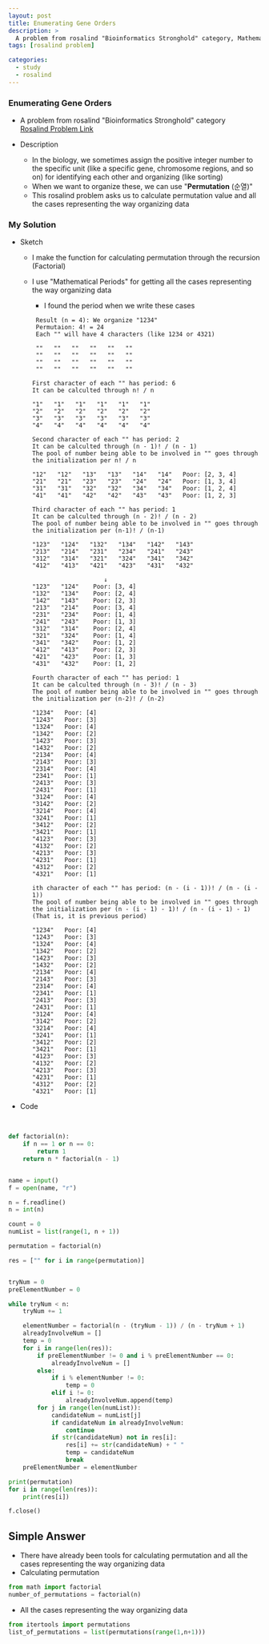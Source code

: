 ```yaml
---
layout: post
title: Enumerating Gene Orders
description: >
  A problem from rosalind "Bioinformatics Stronghold" category, Mathematical Periods, Python Module
tags: [rosalind problem]

categories:
  - study
  - rosalind
---
```

### Enumerating Gene Orders
* A problem from rosalind "Bioinformatics Stronghold" category<br>
[Rosalind Problem Link](https://rosalind.info/problems/perm/)

* Description
  * In the biology, we sometimes assign the positive integer number to the specific unit (like a specific gene, chromosome regions, and so on) for identifying each other and organizing (like sorting)
  * When we want to organize these, we can use "**Permutation** (순열)"
  * This rosalind problem asks us to calculate permutation value and all the cases representing the way organizing data

### My Solution
* Sketch
  * I make the function for calculating permutation through the recursion (Factorial)
  * I use "Mathematical Periods" for getting all the cases representing the way organizing data
    * I found the period when we write these cases

    ~~~
     Result (n = 4): We organize "1234"
     Permutaion: 4! = 24
     Each "" will have 4 characters (like 1234 or 4321)

     ""   ""   ""   ""   ""   ""
     ""   ""   ""   ""   ""   ""
     ""   ""   ""   ""   ""   ""
     ""   ""   ""   ""   ""   ""
    ~~~

    ~~~
    First character of each "" has period: 6
    It can be calculted through n! / n

    "1"   "1"   "1"   "1"   "1"   "1"
    "2"   "2"   "2"   "2"   "2"   "2"
    "3"   "3"   "3"   "3"   "3"   "3"
    "4"   "4"   "4"   "4"   "4"   "4"

    ~~~

    ~~~
    Second character of each "" has period: 2
    It can be calculted through (n - 1)! / (n - 1)
    The pool of number being able to be involved in "" goes through the initialization per n! / n

    "12"   "12"   "13"   "13"   "14"   "14"   Poor: [2, 3, 4]
    "21"   "21"   "23"   "23"   "24"   "24"   Poor: [1, 3, 4]
    "31"   "31"   "32"   "32"   "34"   "34"   Poor: [1, 2, 4]
    "41"   "41"   "42"   "42"   "43"   "43"   Poor: [1, 2, 3]
    ~~~

    ~~~
    Third character of each "" has period: 1
    It can be calculted through (n - 2)! / (n - 2)
    The pool of number being able to be involved in "" goes through the initialization per (n-1)! / (n-1)

    "123"   "124"   "132"   "134"   "142"   "143"   
    "213"   "214"   "231"   "234"   "241"   "243"   
    "312"   "314"   "321"   "324"   "341"   "342"   
    "412"   "413"   "421"   "423"   "431"   "432"

                        ↓
    "123"   "124"    Poor: [3, 4]
    "132"   "134"    Poor: [2, 4]
    "142"   "143"    Poor: [2, 3]
    "213"   "214"    Poor: [3, 4]
    "231"   "234"    Poor: [1, 4]
    "241"   "243"    Poor: [1, 3]
    "312"   "314"    Poor: [2, 4]
    "321"   "324"    Poor: [1, 4]
    "341"   "342"    Poor: [1, 2]
    "412"   "413"    Poor: [2, 3]
    "421"   "423"    Poor: [1, 3]
    "431"   "432"    Poor: [1, 2]
    ~~~

    ~~~
    Fourth character of each "" has period: 1
    It can be calculted through (n - 3)! / (n - 3)
    The pool of number being able to be involved in "" goes through the initialization per (n-2)! / (n-2)

    "1234"   Poor: [4]
    "1243"   Poor: [3]
    "1324"   Poor: [4]
    "1342"   Poor: [2]
    "1423"   Poor: [3]
    "1432"   Poor: [2]
    "2134"   Poor: [4]
    "2143"   Poor: [3]
    "2314"   Poor: [4]
    "2341"   Poor: [1]
    "2413"   Poor: [3]
    "2431"   Poor: [1]
    "3124"   Poor: [4]
    "3142"   Poor: [2]
    "3214"   Poor: [4]
    "3241"   Poor: [1]
    "3412"   Poor: [2]
    "3421"   Poor: [1]
    "4123"   Poor: [3]
    "4132"   Poor: [2]
    "4213"   Poor: [3]
    "4231"   Poor: [1]
    "4312"   Poor: [2]
    "4321"   Poor: [1]
    ~~~

    ~~~
    ith character of each "" has period: (n - (i - 1))! / (n - (i - 1))
    The pool of number being able to be involved in "" goes through the initialization per (n - (i - 1) - 1)! / (n - (i - 1) - 1) (That is, it is previous period)

    "1234"   Poor: [4]
    "1243"   Poor: [3]
    "1324"   Poor: [4]
    "1342"   Poor: [2]
    "1423"   Poor: [3]
    "1432"   Poor: [2]
    "2134"   Poor: [4]
    "2143"   Poor: [3]
    "2314"   Poor: [4]
    "2341"   Poor: [1]
    "2413"   Poor: [3]
    "2431"   Poor: [1]
    "3124"   Poor: [4]
    "3142"   Poor: [2]
    "3214"   Poor: [4]
    "3241"   Poor: [1]
    "3412"   Poor: [2]
    "3421"   Poor: [1]
    "4123"   Poor: [3]
    "4132"   Poor: [2]
    "4213"   Poor: [3]
    "4231"   Poor: [1]
    "4312"   Poor: [2]
    "4321"   Poor: [1]
    ~~~

* Code

<br>

~~~python
def factorial(n):
    if n == 1 or n == 0:
        return 1
    return n * factorial(n - 1)


name = input()
f = open(name, "r")

n = f.readline()
n = int(n)

count = 0
numList = list(range(1, n + 1))

permutation = factorial(n)

res = ["" for i in range(permutation)]


tryNum = 0
preElementNumber = 0

while tryNum < n:
    tryNum += 1

    elementNumber = factorial(n - (tryNum - 1)) / (n - tryNum + 1)
    alreadyInvolveNum = []
    temp = 0
    for i in range(len(res)):
        if preElementNumber != 0 and i % preElementNumber == 0:
            alreadyInvolveNum = []
        else:
            if i % elementNumber != 0:
                temp = 0
            elif i != 0:
                alreadyInvolveNum.append(temp)
        for j in range(len(numList)):      
            candidateNum = numList[j]
            if candidateNum in alreadyInvolveNum:
                continue
            if str(candidateNum) not in res[i]:
                res[i] += str(candidateNum) + " "
                temp = candidateNum
                break
    preElementNumber = elementNumber

print(permutation)
for i in range(len(res)):
    print(res[i])

f.close()
~~~

## Simple Answer
* There have already been tools for calculating permutation and all the cases representing the way organizing data
* Calculating permutation

~~~python
from math import factorial
number_of_permutations = factorial(n)
~~~

* All the cases representing the way organizing data

~~~python
from itertools import permutations
list_of_permutations = list(permutations(range(1,n+1)))

~~~
